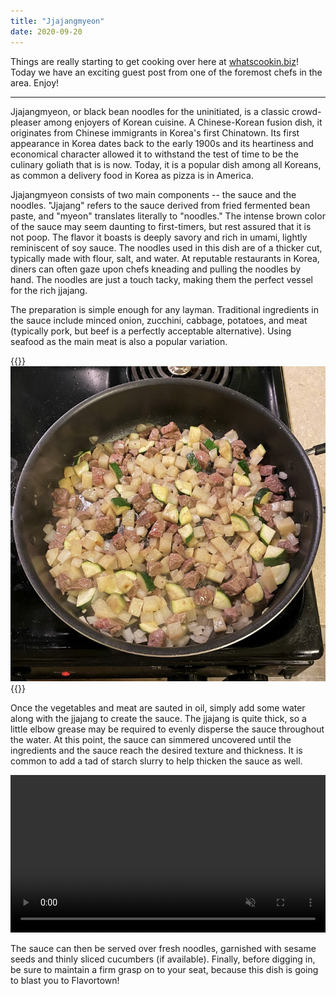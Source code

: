 ```yaml
---
title: "Jjajangmyeon"
date: 2020-09-20
---
```


Things are really starting to get cooking over here at [whatscookin.biz](whatscookin.biz)! Today we have an exciting guest post from one of the foremost chefs in the area. Enjoy!

<hr>

Jjajangmyeon, or black bean noodles for the uninitiated, is a classic crowd-pleaser among enjoyers of Korean cuisine. A Chinese-Korean fusion dish, it originates from Chinese immigrants in Korea's first Chinatown. Its first appearance in Korea dates back to the early 1900s and its heartiness and economical character allowed it to withstand the test of time to be the culinary goliath that is is now. Today, it is a popular dish among all Koreans, as common a delivery food in Korea as pizza is in America.

Jjajangmyeon consists of two main components -- the sauce and the noodles. "Jjajang" refers to the sauce derived from fried fermented bean paste, and "myeon" translates literally to "noodles." The intense brown color of the sauce may seem daunting to first-timers, but rest assured that it is not poop. The flavor it boasts is deeply savory and rich in umami, lightly reminiscent of soy sauce. The noodles used in this dish are of a thicker cut, typically made with flour, salt, and water. At reputable restaurants in Korea, diners can often gaze upon chefs kneading and pulling the noodles by hand. The noodles are just a touch tacky, making them the perfect vessel for the rich jjajang.

The preparation is simple enough for any layman. Traditional ingredients in the sauce include minced onion, zucchini, cabbage, potatoes, and meat (typically pork, but beef is a perfectly acceptable alternative). Using seafood as the main meat is also a popular variation.

{{<img>}}![](veggies.jpg){{</img>}}

Once the vegetables and meat are sauted in oil, simply add some water along with the jjajang to create the sauce. The jjajang is quite thick, so a little elbow grease may be required to evenly disperse the sauce throughout the water. At this point, the sauce can simmered uncovered until the ingredients and the sauce reach the desired texture and thickness. It is common to add a tad of starch slurry to help thicken the sauce as well.

<video width="100%" autoplay loop muted playsinline class="video-background ">
  <source src="output.mp4" type="video/mp4">
</video>

The sauce can then be served over fresh noodles, garnished with sesame seeds and thinly sliced cucumbers (if available). Finally, before digging in, be sure to maintain a firm grasp on to your seat, because this dish is going to blast you to Flavortown!